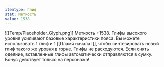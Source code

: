 ```yaml
---
itemtype: Глиф
stat: Меткость 
value: 1538
---
```

![[Temp/Placeholder_Glyph.png]]
Меткость +1538. Глифы высокого уровня усиливают базовые характеристики пояса. Вы можете использовать 1 глиф и 1 [[Пламя начала I]], чтобы синтезировать новый глиф такого же уровня в горне. Глифы не расходуются. Если снять одеяние, вставленные глифы автоматически отправляются в сумку. Бонус действует только на персонажа!
